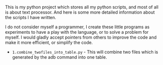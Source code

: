 This is my python project which stores all my python scripts, and most of all is about text processor. And here is some more detailed information about the scripts I have written.

I do not consider myself a programmer, I create these little programs as experiments to have a play with the language, or to solve a problem for myself.  I would gladly accept pointers from others to improve the code and make it more efficient, or simplify the code.

- `1.combine_twofiles_into_table.py` - This will combine two files which is generated by the adb command into one table.
